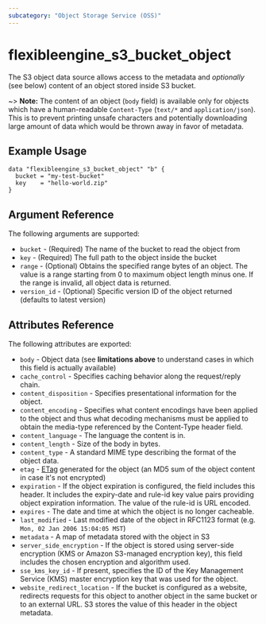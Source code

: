 ```yaml
---
subcategory: "Object Storage Service (OSS)"
---
```



# flexibleengine_s3_bucket_object

The S3 object data source allows access to the metadata and
*optionally* (see below) content of an object stored inside S3 bucket.

~> **Note:** The content of an object (`body` field) is available only for objects which have a human-readable
  `Content-Type` (`text/*` and `application/json`). This is to prevent printing unsafe characters and
  potentially downloading large amount of data which would be thrown away in favor of metadata.

## Example Usage

```hcl
data "flexibleengine_s3_bucket_object" "b" {
  bucket = "my-test-bucket"
  key    = "hello-world.zip"
}
```

## Argument Reference

The following arguments are supported:

* `bucket` - (Required) The name of the bucket to read the object from
* `key` - (Required) The full path to the object inside the bucket
* `range` - (Optional) Obtains the specified range bytes of an object. The value is a range starting from 0 to
  maximum object length minus one. If the range is invalid, all object data is returned.
* `version_id` - (Optional) Specific version ID of the object returned (defaults to latest version)

## Attributes Reference

The following attributes are exported:

* `body` - Object data (see **limitations above** to understand cases in which this field is actually available)
* `cache_control` - Specifies caching behavior along the request/reply chain.
* `content_disposition` - Specifies presentational information for the object.
* `content_encoding` - Specifies what content encodings have been applied to the object and thus what decoding mechanisms
  must be applied to obtain the media-type referenced by the Content-Type header field.
* `content_language` - The language the content is in.
* `content_length` - Size of the body in bytes.
* `content_type` - A standard MIME type describing the format of the object data.
* `etag` - [ETag](https://en.wikipedia.org/wiki/HTTP_ETag) generated for the object
  (an MD5 sum of the object content in case it's not encrypted)
* `expiration` - If the object expiration is configured, the field includes this header. It includes the expiry-date and
  rule-id key value pairs providing object expiration information. The value of the rule-id is URL encoded.
* `expires` - The date and time at which the object is no longer cacheable.
* `last_modified` - Last modified date of the object in RFC1123 format (e.g. `Mon, 02 Jan 2006 15:04:05 MST`)
* `metadata` - A map of metadata stored with the object in S3
* `server_side_encryption` - If the object is stored using server-side encryption (KMS or Amazon S3-managed encryption key),
  this field includes the chosen encryption and algorithm used.
* `sse_kms_key_id` - If present, specifies the ID of the Key Management Service (KMS) master encryption key that
  was used for the object.
* `website_redirect_location` - If the bucket is configured as a website, redirects requests for this object to
  another object in the same bucket or to an external URL. S3 stores the value of this header in the object metadata.
